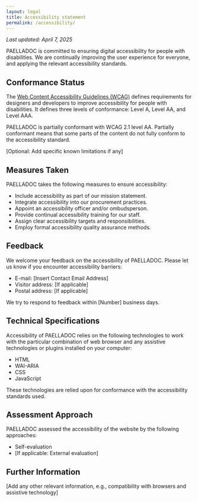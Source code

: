 ```yaml
---
layout: legal
title: Accessibility statement
permalink: /accessibility/
---
```


*Last updated: April 7, 2025*

PAELLADOC is committed to ensuring digital accessibility for people with disabilities. We are continually improving the user experience for everyone, and applying the relevant accessibility standards.

## Conformance Status

The [Web Content Accessibility Guidelines (WCAG)](https://www.w3.org/WAI/standards-guidelines/wcag/) defines requirements for designers and developers to improve accessibility for people with disabilities. It defines three levels of conformance: Level A, Level AA, and Level AAA.

PAELLADOC is partially conformant with WCAG 2.1 level AA. Partially conformant means that some parts of the content do not fully conform to the accessibility standard.

[Optional: Add specific known limitations if any]

## Measures Taken

PAELLADOC takes the following measures to ensure accessibility:

- Include accessibility as part of our mission statement.
- Integrate accessibility into our procurement practices.
- Appoint an accessibility officer and/or ombudsperson.
- Provide continual accessibility training for our staff.
- Assign clear accessibility targets and responsibilities.
- Employ formal accessibility quality assurance methods.

## Feedback

We welcome your feedback on the accessibility of PAELLADOC. Please let us know if you encounter accessibility barriers:

- E-mail: [Insert Contact Email Address]
- Visitor address: [If applicable]
- Postal address: [If applicable]

We try to respond to feedback within [Number] business days.

## Technical Specifications

Accessibility of PAELLADOC relies on the following technologies to work with the particular combination of web browser and any assistive technologies or plugins installed on your computer:

- HTML
- WAI-ARIA
- CSS
- JavaScript

These technologies are relied upon for conformance with the accessibility standards used.

## Assessment Approach

PAELLADOC assessed the accessibility of the website by the following approaches:

- Self-evaluation
- [If applicable: External evaluation]

## Further Information

[Add any other relevant information, e.g., compatibility with browsers and assistive technology]
